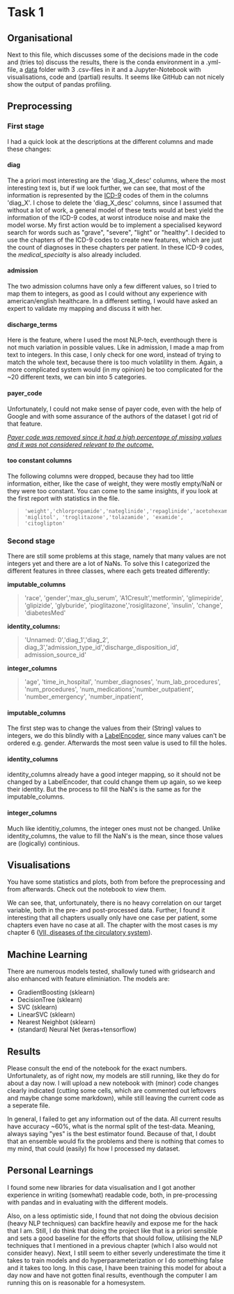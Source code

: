 # Task 1
## Organisational
Next to this file, which discusses some of the decisions made in the code and (tries to) discuss the results, there is the conda environment in a .yml-file, a [data](https://archive.ics.uci.edu/ml/datasets/diabetes+130-us+hospitals+for+years+1999-2008) folder with 3 .csv-files in it and a Jupyter-Notebook with visualisations, code and (partial) results. It seems like GitHub can not nicely show the output of pandas profiling.

## Preprocessing
### First stage
I had a quick look at the descriptions at the different columns and made these changes:

#### diag
The a priori most interesting are the 'diag_X_desc' columns, where the most interesting text is, but if we look further, we can see, that most of the information is represented by the [ICD-9](https://en.wikipedia.org/wiki/List_of_ICD-9_codes) codes of them in the columns 'diag_X'. I chose to delete the 'diag_X_desc' columns, since I assumed that without a lot of work, a general model of these texts would at best yield the information of the ICD-9 codes, at worst introduce noise and make the model worse.
My first action would be to implement a specialised keyword search for words such as "grave", "severe", "light" or "healthy". 
I decided to use the chapters of the ICD-9 codes to create new features, which are just the count of diagnoses in these chapters per patient. In these ICD-9 codes, the *medical_specialty* is also already included.

#### admission
The two admission columns have only a few different values, so I tried to map them to integers, as good as I could without any experience with american/english healthcare. In a different setting, I would have asked an expert to validate my mapping and discuss it with her.

#### discharge_terms
Here is the feature, where I used the most NLP-tech, eventhough there is not much variation in possible values. Like in admission, I made a map from text to integers. In this case, I only check for one word, instead of trying to match the whole text, because there is too much volatility in them. Again, a more complicated system would (in my opinion) be too complicated for the ~20 different texts, we can bin into 5 categories.  

#### payer_code
Unfortunately, I could not make sense of payer code, even with the help of Google and with some assurance of the authors of the dataset I got rid of that feature.

[*Payer code was removed since it had a high percentage of missing values and it was not considered relevant to the outcome.*](https://www.hindawi.com/journals/bmri/2014/781670/)

#### too constant columns
 The following columns were dropped, because they had too little information, either, like the case of weight, they were mostly empty/NaN or they were too constant. You can come to the same insights, if you look at the first report with statistics in the file.

>     'weight','chlorpropamide','nateglinide','repaglinide','acetohexamide','tolbutamide','glyburide.metformin','glipizide.metformin','glimepiride.pioglitazone','metformin.rosiglitazone','metformin.pioglitazone','acarbose',> 'miglitol', 'troglitazone','tolazamide', 'examide', 'citoglipton'

### Second stage
There are still some problems at this stage, namely that many values are not integers yet and there are a lot of NaNs.
To solve this I categorized the different features in three classes, where each gets treated differently:

**imputable_columns**

> 'race', 'gender','max_glu_serum', 'A1Cresult','metformin', 'glimepiride', 'glipizide', 'glyburide', 'pioglitazone','rosiglitazone', 'insulin', 'change', 'diabetesMed'

**identity_columns:**

> 'Unnamed: 0','diag_1','diag_2', diag_3','admission_type_id','discharge_disposition_id', admission_source_id'

**integer_columns**

> 'age', 'time_in_hospital', 'number_diagnoses', 'num_lab_procedures', 'num_procedures', 'num_medications','number_outpatient', 'number_emergency', 'number_inpatient',

  #### imputable_columns
 The first step was to change the values from their (String) values to integers, we do this blindly with a [LabelEncoder](https://scikit-learn.org/stable/modules/generated/sklearn.preprocessing.LabelEncoder.html#sklearn.preprocessing.LabelEncoder), since many values can't be ordered e.g. gender.
 Afterwards the most seen value is used to fill the holes.
  #### identity_columns
  identity_columns already have a good integer mapping, so it should not be changed by a LabelEncoder, that could change them up again, so we keep their identity.
  But the process to fill the NaN's is the same as for the imputable_columns.
 #### integer_columns
 Much like identitiy_columns, the integer ones must not be changed.
 Unlike identity_columns, the value to fill the NaN's is the mean, since those values are (logically) continious.

## Visualisations
You have some statistics and plots, both from before the preprocessing and from afterwards. Check out the notebook to view them.

We can see, that, unfortunately, there is no heavy correlation on our target variable, both in the pre- and post-processed data.
Further, I found it interesting that all chapters usually only have one case per patient, some chapters even have no case at all. The chapter with the most cases is my chapter 6 ([VII, diseases of the circulatory system](https://en.wikipedia.org/wiki/List_of_ICD-9_codes_390–459:_diseases_of_the_circulatory_system)). 

## Machine Learning
There are numerous models tested, shallowly tuned with gridsearch and also enhanced with feature eliminiation.
The models are:

 - GradientBoosting (sklearn) 
 - DecisionTree (sklearn)
 - SVC (sklearn)
 - LinearSVC (sklearn)
 - Nearest Neighbot (sklearn)
 - (standard) Neural Net (keras+tensorflow)

## Results
Please consult the end of the notebook for the exact numbers. Unfortunalety, as of right now, my models are still running, like they do for about a day now. I will upload a new notebook with (minor) code changes clearly indicated (cutting some cells, which are commented out leftovers and maybe change some markdown), while still leaving the current code as a seperate file.

In general, I failed to get any information out of the data. All current results have accuracy ~60%, what is the normal split of the test-data. Meaning, always saying "yes" is the best estimator found. Because of that, I doubt that an ensemble would fix the problems and there is nothing that comes to my mind, that could (easily) fix how I processed my dataset.

## Personal Learnings
I found some new libraries for data visualisation and I got another experience in writing (somewhat) readable code, both, in pre-processing with pandas and in evaluating with the different models.

Also, on a less optimistic side, I found that not doing the obvious decision (heavy NLP techniques) can backfire heavily and expose me for the hack that I am.
Still, I do think that doing the project like that is a priori sensible and sets a good baseline for the efforts that should follow, utilising the NLP techniques that I mentioned in a previous chapter (which I also would not consider heavy).
Next, I still seem to either severly underestimate the time it takes to train models and do hyperparameterization or I do something false and it takes too long. In this case, I have been training this model for about a day now and have not gotten final results, eventhough the computer I am running this on is reasonable for a homesystem.
